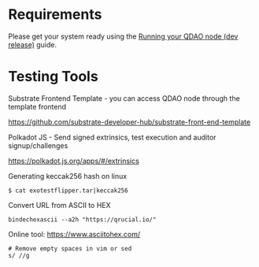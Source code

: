 # Requirements

Please get your system ready using the [Running your QDAO node (dev release)](https://github.com/Qrucial/QRUCIAL-DAO/wiki/How-to-run-your-own-node) guide.


# Testing Tools

Substrate Frontend Template - you can access QDAO node through the template frontend

https://github.com/substrate-developer-hub/substrate-front-end-template

Polkadot JS - Send signed extrinsics, test execution and auditor signup/challenges

https://polkadot.js.org/apps/#/extrinsics

Generating keccak256 hash on linux
```
$ cat exotestflipper.tar|keccak256
```

Convert URL from ASCII to HEX
```
bindechexascii --a2h "https://qrucial.io/"
```
Online tool: https://www.asciitohex.com/
```
# Remove empty spaces in vim or sed
s/ //g
```